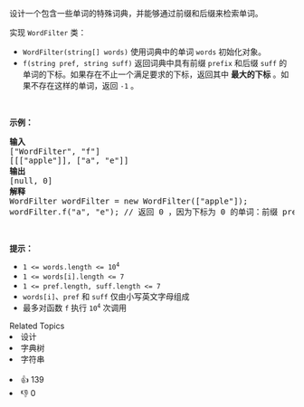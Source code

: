 <p>设计一个包含一些单词的特殊词典，并能够通过前缀和后缀来检索单词。</p>

<p>实现 <code>WordFilter</code> 类：</p>

<ul>
	<li><code>WordFilter(string[] words)</code> 使用词典中的单词 <code>words</code> 初始化对象。</li>
	<li><code>f(string pref, string suff)</code> 返回词典中具有前缀&nbsp;<code>prefix</code>&nbsp;和后缀 <code>suff</code>&nbsp;的单词的下标。如果存在不止一个满足要求的下标，返回其中 <strong>最大的下标</strong> 。如果不存在这样的单词，返回 <code>-1</code> 。</li>
</ul>

<p>&nbsp;</p>

<p><strong>示例：</strong></p>

<pre>
<strong>输入</strong>
["WordFilter", "f"]
[[["apple"]], ["a", "e"]]
<strong>输出</strong>
[null, 0]
<strong>解释</strong>
WordFilter wordFilter = new WordFilter(["apple"]);
wordFilter.f("a", "e"); // 返回 0 ，因为下标为 0 的单词：前缀 prefix = "a" 且 后缀 suff = "e" 。
</pre>
&nbsp;

<p><strong>提示：</strong></p>

<ul>
	<li><code>1 &lt;= words.length &lt;= 10<sup>4</sup></code></li>
	<li><code>1 &lt;= words[i].length &lt;= 7</code></li>
	<li><code>1 &lt;= pref.length, suff.length &lt;= 7</code></li>
	<li><code>words[i]</code>、<code>pref</code> 和 <code>suff</code> 仅由小写英文字母组成</li>
	<li>最多对函数 <code>f</code> 执行 <code>10<sup>4</sup></code> 次调用</li>
</ul>
<div><div>Related Topics</div><div><li>设计</li><li>字典树</li><li>字符串</li></div></div><br><div><li>👍 139</li><li>👎 0</li></div>